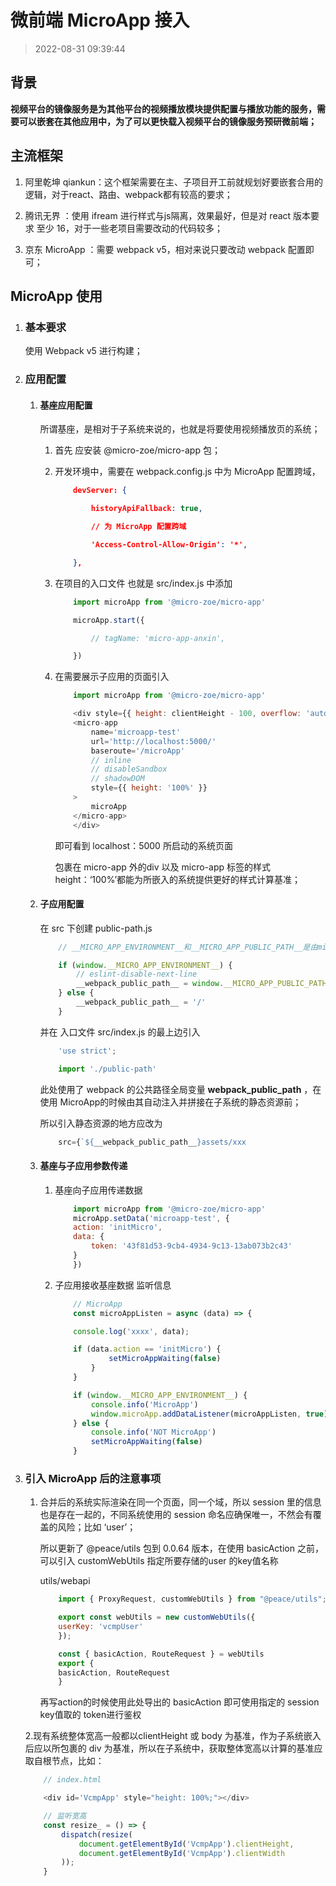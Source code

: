 # 微前端 MicroApp 接入

>2022-08-31 09:39:44

## 背景 

**视频平台的镜像服务是为其他平台的视频播放模块提供配置与播放功能的服务，需要可以嵌套在其他应用中，为了可以更快载入视频平台的镜像服务预研微前端；**

## 主流框架
1. 阿里乾坤 qiankun：这个框架需要在主、子项目开工前就规划好要嵌套合用的逻辑，对于react、路由、webpack都有较高的要求；

2. 腾讯无界 ：使用 ifream 进行样式与js隔离，效果最好，但是对 react 版本要求 至少 16，对于一些老项目需要改动的代码较多；

3. 京东 MicroApp ：需要 webpack v5，相对来说只要改动 webpack 配置即可；

## MicroApp 使用

1. ### 基本要求

    使用 Webpack v5 进行构建；

2. ### 应用配置
   
    1.  #### 基座应用配置

        所谓基座，是相对于子系统来说的，也就是将要使用视频播放页的系统；
 
        1. 首先 应安装 @micro-zoe/micro-app 包；

        2. 开发环境中，需要在 webpack.config.js 中为 MicroApp 配置跨域，

            ```json
                devServer: {

                    historyApiFallback: true,

                    // 为 MicroApp 配置跨域

                    'Access-Control-Allow-Origin': '*',

                },
            ```
        3. 在项目的入口文件 也就是 src/index.js 中添加
            ```js
                import microApp from '@micro-zoe/micro-app'
            
                microApp.start({

                    // tagName: 'micro-app-anxin',

                })
            ```

        4. 在需要展示子应用的页面引入
            ```js
                import microApp from '@micro-zoe/micro-app'

                <div style={{ height: clientHeight - 100, overflow: 'auto'}}>
                <micro-app
                    name='microapp-test'
                    url='http://localhost:5000/'
                    baseroute='/microApp'
                    // inline
                    // disableSandbox
                    // shadowDOM
                    style={{ height: '100%' }}
                >
                    microApp
                </micro-app>
                </div>
            ```
            即可看到 localhost：5000 所启动的系统页面

            包裹在 micro-app 外的div 以及 micro-app 标签的样式 height：‘100%’都能为所嵌入的系统提供更好的样式计算基准；

 
    2. #### 子应用配置
        在 src 下创建 public-path.js
        ```js
            // __MICRO_APP_ENVIRONMENT__和__MICRO_APP_PUBLIC_PATH__是由micro-app注入的全局变量

            if (window.__MICRO_APP_ENVIRONMENT__) {
                // eslint-disable-next-line
                __webpack_public_path__ = window.__MICRO_APP_PUBLIC_PATH__
            } else {
                __webpack_public_path__ = '/'
            }
        ```
        并在 入口文件 src/index.js 的最上边引入

        ```js
            'use strict';

            import './public-path'
        ```

        此处使用了 webpack 的公共路径全局变量 __webpack_public_path__ ，在使用 MicroApp的时候由其自动注入并拼接在子系统的静态资源前；

        所以引入静态资源的地方应改为

        ```js
            src={`${__webpack_public_path__}assets/xxx
        ```
        
    3. #### 基座与子应用参数传递
        1. 基座向子应用传递数据
            ```js
                import microApp from '@micro-zoe/micro-app'
                microApp.setData('microapp-test', {
                action: 'initMicro',
                data: {
                    token: '43f81d53-9cb4-4934-9c13-13ab073b2c43'
                }
                })
            ```

        2. 子应用接收基座数据
            监听信息
            ```js
                // MicroApp
                const microAppListen = async (data) => {

                console.log('xxxx', data);

                if (data.action == 'initMicro') {
                        setMicroAppWaiting(false)
                    }
                }

                if (window.__MICRO_APP_ENVIRONMENT__) {
                    console.info('MicroApp')
                    window.microApp.addDataListener(microAppListen, true)
                } else {
                    console.info('NOT MicroApp')
                    setMicroAppWaiting(false)
                }
            ```

3. ### 引入 MicroApp 后的注意事项
    1. 合并后的系统实际渲染在同一个页面，同一个域，所以 session 里的信息也是存在一起的，不同系统使用的 session 命名应确保唯一，不然会有覆盖的风险；比如 ‘user’；
   
        所以更新了 @peace/utils 包到 0.0.64 版本，在使用 basicAction 之前，可以引入 customWebUtils 指定所要存储的user 的key值名称

        utils/webapi
        ```js
            import { ProxyRequest, customWebUtils } from "@peace/utils";

            export const webUtils = new customWebUtils({
            userKey: 'vcmpUser'
            });

            const { basicAction, RouteRequest } = webUtils
            export {
            basicAction, RouteRequest
            }
        ```

        再写action的时候使用此处导出的 basicAction 即可使用指定的 session key值取的 token进行鉴权

    2.现有系统整体宽高一般都以clientHeight 或 body 为基准，作为子系统嵌入后应以所包裹的 div 为基准，所以在子系统中，获取整体宽高以计算的基准应取自根节点，比如：

    ```js
        // index.html

        <div id='VcmpApp' style="height: 100%;"></div>

        // 监听宽高
        const resize_ = () => {
            dispatch(resize(
                document.getElementById('VcmpApp').clientHeight,
                document.getElementById('VcmpApp').clientWidth
            ));
        }
    ```


 

